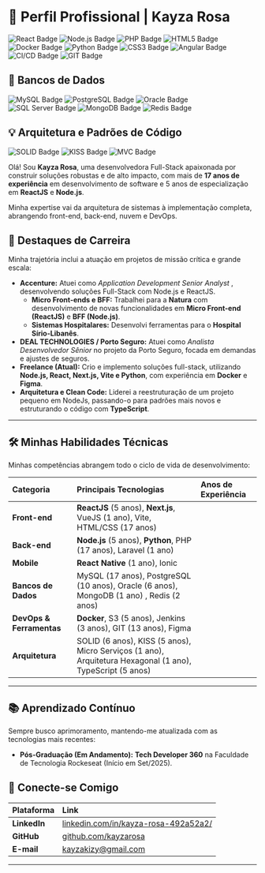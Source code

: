 # 🚀 Perfil Profissional | Kayza Rosa


![React Badge](https://img.shields.io/badge/React-61DAFB?style=for-the-badge&logo=react&logoColor=black)
![Node.js Badge](https://img.shields.io/badge/Node.js-339933?style=for-the-badge&logo=nodedotjs&logoColor=white)
![PHP Badge](https://img.shields.io/badge/PHP-777BB4?style=for-the-badge&logo=php&logoColor=white)
![HTML5 Badge](https://img.shields.io/badge/HTML5-E34F26?style=for-the-badge&logo=html5&logoColor=white)
![Docker Badge](https://img.shields.io/badge/Docker-2496ED?style=for-the-badge&logo=docker&logoColor=white)
![Python Badge](https://img.shields.io/badge/Python-3776AB?style=for-the-badge&logo=python&logoColor=white)
![CSS3 Badge](https://img.shields.io/badge/CSS3-1572B6?style=for-the-badge&logo=css3&logoColor=white)
![Angular Badge](https://img.shields.io/badge/Angular-DD0031?style=for-the-badge&logo=angular&logoColor=white)
![CI/CD Badge](https://img.shields.io/badge/CI%2FCD-000000?style=for-the-badge&logo=circleci&logoColor=white)
![GIT Badge](https://img.shields.io/badge/GIT-F05032?style=for-the-badge&logo=git&logoColor=white)


## 💾 Bancos de Dados
![MySQL Badge](https://img.shields.io/badge/MySQL-4479A1?style=for-the-badge&logo=mysql&logoColor=white)
![PostgreSQL Badge](https://img.shields.io/badge/PostgreSQL-336791?style=for-the-badge&logo=postgresql&logoColor=white)
![Oracle Badge](https://img.shields.io/badge/Oracle-F80000?style=for-the-badge&logo=oracle&logoColor=white)
![SQL Server Badge](https://img.shields.io/badge/SQL_Server-CC2927?style=for-the-badge&logo=microsoftsqlserver&logoColor=white)
![MongoDB Badge](https://img.shields.io/badge/MongoDB-47A248?style=for-the-badge&logo=mongodb&logoColor=white)
![Redis Badge](https://img.shields.io/badge/Redis-DC382D?style=for-the-badge&logo=redis&logoColor=white)

## 💡 Arquitetura e Padrões de Código
![SOLID Badge](https://img.shields.io/badge/SOLID-000000?style=for-the-badge&logo=codefactor&logoColor=white)
![KISS Badge](https://img.shields.io/badge/KISS-007ACC?style=for-the-badge&logo=reactivex&logoColor=white)
![MVC Badge](https://img.shields.io/badge/MVC-A71D31?style=for-the-badge&logo=dotnet&logoColor=white)

Olá! Sou **Kayza Rosa**, uma desenvolvedora Full-Stack apaixonada por construir soluções robustas e de alto impacto, com mais de **17 anos de experiência** em desenvolvimento de software e 5 anos de especialização em **ReactJS** e **Node.js**.

Minha expertise vai da arquitetura de sistemas à implementação completa, abrangendo front-end, back-end, nuvem e DevOps.

## 🌟 Destaques de Carreira

Minha trajetória inclui a atuação em projetos de missão crítica e grande escala:

* **Accenture:** Atuei como *Application Development Senior Analyst* , desenvolvendo soluções Full-Stack com Node.js e ReactJS.
    * **Micro Front-ends e BFF:** Trabalhei para a **Natura** com desenvolvimento de novas funcionalidades em **Micro Front-end (ReactJS)** e **BFF (Node.js)**.
    * **Sistemas Hospitalares:** Desenvolvi ferramentas para o **Hospital Sírio-Libanês**.
* **DEAL TECHNOLOGIES / Porto Seguro:** Atuei como *Analista Desenvolvedor Sênior* no projeto da Porto Seguro, focada em demandas e ajustes de seguros.
* **Freelance (Atual):** Crio e implemento soluções full-stack, utilizando **Node.js, React, Next.js, Vite e Python**, com experiência em **Docker** e **Figma**.
* **Arquitetura e Clean Code:** Liderei a reestruturação de um projeto pequeno em NodeJs, passando-o para padrões mais novos e estruturando o código com **TypeScript**.

---

## 🛠️ Minhas Habilidades Técnicas

Minhas competências abrangem todo o ciclo de vida de desenvolvimento:

| Categoria | Principais Tecnologias | Anos de Experiência |
| :--- | :--- | :--- |
| **Front-end** | **ReactJS** (5 anos), **Next.js**, VueJS (1 ano), Vite, HTML/CSS (17 anos)|
| **Back-end** | **Node.js** (5 anos), **Python**, PHP (17 anos), Laravel (1 ano) |
| **Mobile** | **React Native** (1 ano), Ionic |
| **Bancos de Dados** | MySQL (17 anos), PostgreSQL (10 anos), Oracle (6 anos), MongoDB (1 ano) , Redis (2 anos) |
| **DevOps & Ferramentas** | **Docker**, S3 (5 anos), Jenkins (3 anos), GIT (13 anos), Figma|
| **Arquitetura** | SOLID (6 anos), KISS (5 anos), Micro Serviços (1 ano), Arquitetura Hexagonal (1 ano), TypeScript (5 anos) |

---

## 📚 Aprendizado Contínuo

Sempre busco aprimoramento, mantendo-me atualizada com as tecnologias mais recentes:

* **Pós-Graduação (Em Andamento):** **Tech Developer 360** na Faculdade de Tecnologia Rockeseat (Início em Set/2025).

## 🔗 Conecte-se Comigo

| Plataforma | Link |
| :--- | :--- |
| **LinkedIn** | [linkedin.com/in/kayza-rosa-492a52a2/](https://www.linkedin.com/in/kayza-rosa-492a52a2/) |
| **GitHub** | [github.com/kayzarosa](https://github.com/kayzarosa) |
| **E-mail** | kayzakizy@gmail.com |

---
